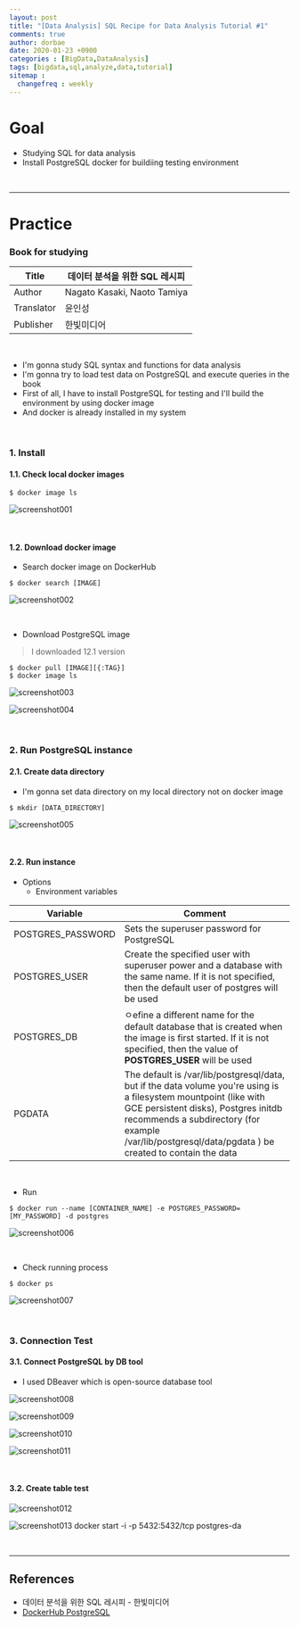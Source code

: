 ```yaml
---
layout: post
title: "[Data Analysis] SQL Recipe for Data Analysis Tutorial #1"
comments: true
author: dorbae
date: 2020-01-23 +0900
categories : [BigData,DataAnalysis]
tags: [bigdata,sql,analyze,data,tutorial]
sitemap :
  changefreq : weekly
---
```


# Goal
* Studying SQL for data analysis
* Install PostgreSQL docker for buildiing testing environment

<br />

---------------

# Practice

### Book for studying

| Title | 데이터 분석을 위한 SQL 레시피 | 
| --- | --- |
| Author | Nagato Kasaki, Naoto Tamiya |
| Translator | 윤인성 |
| Publisher | 한빛미디어 |

<br >

* I'm gonna study SQL syntax and functions for data analysis
* I'm gonna try to load test data on PostgreSQL and execute queries in the book
* First of all, I have to install PostgreSQL for testing and I'll build the environment by using docker image
* And docker is already installed in my system

<br />

### 1. Install 
#### 1.1. Check local docker images

```shell
$ docker image ls
```

![screenshot001](/assets/images/posts/2020/01/2020-01-23-bigdata-sql-sqlrecipeforanalysis-001-001.png)

<br />

#### 1.2. Download docker image
* Search docker image on DockerHub

```shell
$ docker search [IMAGE]
```

![screenshot002](/assets/images/posts/2020/01/2020-01-23-bigdata-sql-sqlrecipeforanalysis-001-002.png)

<br />

* Download PostgreSQL image
> I downloaded 12.1 version

```shell
$ docker pull [IMAGE][{:TAG}]
$ docker image ls
```

![screenshot003](/assets/images/posts/2020/01/2020-01-23-bigdata-sql-sqlrecipeforanalysis-001-003.png)

![screenshot004](/assets/images/posts/2020/01/2020-01-23-bigdata-sql-sqlrecipeforanalysis-001-004.png)

<br />

### 2. Run PostgreSQL instance
#### 2.1. Create data directory
* I'm gonna set data directory on my local directory not on docker image

```shell
$ mkdir [DATA_DIRECTORY]
```

![screenshot005](/assets/images/posts/2020/01/2020-01-23-bigdata-sql-sqlrecipeforanalysis-001-005.png)

<br />

#### 2.2. Run instance
* Options
    * Environment variables

| Variable | Comment |
| ---- | ---- |
| POSTGRES_PASSWORD | Sets the superuser password for PostgreSQL |
| POSTGRES_USER | Create the specified user with superuser power and a database with the same name. If it is not specified, then the default user of postgres will be used |
| POSTGRES_DB | ㅇefine a different name for the default database that is created when the image is first started. If it is not specified, then the value of **POSTGRES_USER** will be used |
| PGDATA | The default is /var/lib/postgresql/data, but if the data volume you're using is a filesystem mountpoint (like with GCE persistent disks), Postgres initdb recommends a subdirectory (for example /var/lib/postgresql/data/pgdata ) be created to contain the data |

<br />

* Run

```shell
$ docker run --name [CONTAINER_NAME] -e POSTGRES_PASSWORD=[MY_PASSWORD] -d postgres
```

![screenshot006](/assets/images/posts/2020/01/2020-01-23-bigdata-sql-sqlrecipeforanalysis-001-006.png)

<br />

* Check running process

```shell
$ docker ps
```

![screenshot007](/assets/images/posts/2020/01/2020-01-23-bigdata-sql-sqlrecipeforanalysis-001-007.png)

<br />

### 3. Connection Test

#### 3.1. Connect PostgreSQL by DB tool
* I used DBeaver which is open-source database tool

![screenshot008](/assets/images/posts/2020/01/2020-01-23-bigdata-sql-sqlrecipeforanalysis-001-008.png)

![screenshot009](/assets/images/posts/2020/01/2020-01-23-bigdata-sql-sqlrecipeforanalysis-001-009.png)

![screenshot010](/assets/images/posts/2020/01/2020-01-23-bigdata-sql-sqlrecipeforanalysis-001-010.png)

![screenshot011](/assets/images/posts/2020/01/2020-01-23-bigdata-sql-sqlrecipeforanalysis-001-011.png)

<br />

#### 3.2. Create table test

![screenshot012](/assets/images/posts/2020/01/2020-01-23-bigdata-sql-sqlrecipeforanalysis-001-012.png)

![screenshot013](/assets/images/posts/2020/01/2020-01-23-bigdata-sql-sqlrecipeforanalysis-001-013.png)
docker start -i -p 5432:5432/tcp postgres-da

<br />

------------

## References
* 데이터 분석을 위한 SQL 레시피 - 한빛미디어
* [DockerHub PostgreSQL](https://hub.docker.com/_/postgres)